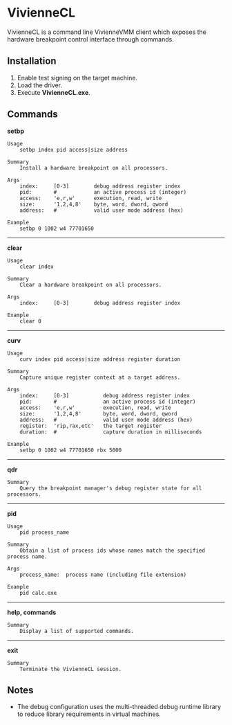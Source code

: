 VivienneCL
==========

VivienneCL is a command line VivienneVMM client which exposes the hardware breakpoint control interface through commands.


Installation
------------

1. Enable test signing on the target machine.
2. Load the driver.
3. Execute **VivienneCL.exe**.


Commands
--------

**setbp**

    Usage
        setbp index pid access|size address

    Summary
        Install a hardware breakpoint on all processors.

    Args
        index:     [0-3]        debug address register index
        pid:       #            an active process id (integer)
        access:    'e,r,w'      execution, read, write
        size:      '1,2,4,8'    byte, word, dword, qword
        address:   #            valid user mode address (hex)

    Example
        setbp 0 1002 w4 77701650

---

**clear**

    Usage
        clear index

    Summary
        Clear a hardware breakpoint on all processors.

    Args
        index:     [0-3]        debug address register index

    Example
        clear 0

---

**curv**

    Usage
        curv index pid access|size address register duration

    Summary
        Capture unique register context at a target address.

    Args
        index:     [0-3]           debug address register index
        pid:       #               an active process id (integer)
        access:    'e,r,w'         execution, read, write
        size:      '1,2,4,8'       byte, word, dword, qword
        address:   #               valid user mode address (hex)
        register:  'rip,rax,etc'   the target register
        duration:  #               capture duration in milliseconds

    Example
        setbp 0 1002 w4 77701650 rbx 5000

---

**qdr**

    Summary
        Query the breakpoint manager's debug register state for all processors.

---

**pid**

    Usage
        pid process_name

    Summary
        Obtain a list of process ids whose names match the specified process name.

    Args
        process_name:  process name (including file extension)

    Example
        pid calc.exe

---

**help, commands**

    Summary
        Display a list of supported commands.

---

**exit**

    Summary
        Terminate the VivienneCL session.


Notes
-----

* The debug configuration uses the multi-threaded debug runtime library to reduce library requirements in virtual machines.